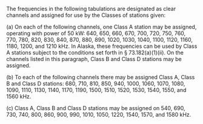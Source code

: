 The frequencies in the following tabulations are designated as clear channels and assigned for use by the Classes of stations given:

(a) On each of the following channels, one Class A station may be assigned, operating with power of 50 kW: 640, 650, 660, 670, 700, 720, 750, 760, 770, 780, 820, 830, 840, 870, 880, 890, 1020, 1030, 1040, 1100, 1120, 1160, 1180, 1200, and 1210 kHz. In Alaska, these frequencies can be used by Class A stations subject to the conditions set forth in § 73.182(a)(1)(ii). On the channels listed in this paragraph, Class B and Class D stations may be assigned.
              

(b) To each of the following channels there may be assigned Class A, Class B and Class D stations: 680, 710, 810, 850, 940, 1000, 1060, 1070, 1080, 1090, 1110, 1130, 1140, 1170, 1190, 1500, 1510, 1520, 1530, 1540, 1550, and 1560 kHz.
              

(c) Class A, Class B and Class D stations may be assigned on 540, 690, 730, 740, 800, 860, 900, 990, 1010, 1050, 1220, 1540, 1570, and 1580 kHz.

